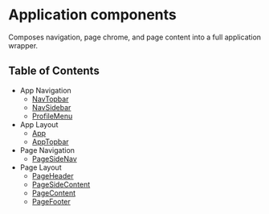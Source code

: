 # Application components

Composes navigation, page chrome, and page content into a full application wrapper.

## Table of Contents

- App Navigation
  - [NavTopbar](application/nav-topbar.md)
  - [NavSidebar](application/nav-sidebar.md)
  - [ProfileMenu](application/profile-menu.md)
- App Layout
  - [App](application/app.md)
  - [AppTopbar](application/app-topbar.md)
- Page Navigation
  - [PageSideNav](application/page-side-nav.md)
- Page Layout
  - [PageHeader](application/page-header.md)
  - [PageSideContent](application/page-side-content.md)
  - [PageContent](application/page-content.md)
  - [PageFooter](application/page-footer.md)

